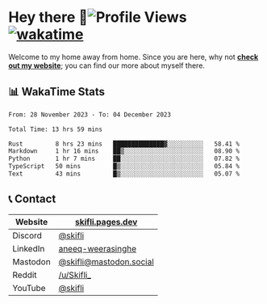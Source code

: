 # Hey there :wave:![Profile Views](https://komarev.com/ghpvc/?username=skifli) [![wakatime](https://wakatime.com/badge/user/b4317b02-0c6d-457b-82a4-a448b8a8d1df.svg)](https://wakatime.com/@b4317b02-0c6d-457b-82a4-a448b8a8d1df)

Welcome to my home away from home. Since you are here, why not [**check out my website**](https://skifli.pages.dev); you can find our more about myself there.

## 📊 WakaTime Stats

<!--START_SECTION:waka-->

```txt
From: 28 November 2023 - To: 04 December 2023

Total Time: 13 hrs 59 mins

Rust         8 hrs 23 mins   ██████████████▓░░░░░░░░░░   58.41 %
Markdown     1 hr 16 mins    ██▒░░░░░░░░░░░░░░░░░░░░░░   08.90 %
Python       1 hr 7 mins     ██░░░░░░░░░░░░░░░░░░░░░░░   07.82 %
TypeScript   50 mins         █▒░░░░░░░░░░░░░░░░░░░░░░░   05.84 %
Text         43 mins         █▒░░░░░░░░░░░░░░░░░░░░░░░   05.07 %
```

<!--END_SECTION:waka-->

## 📞 Contact

| Website   | [skifli.pages.dev](https://skifli.pages.dev)                       |
| --------- | ------------------------------------------------------------------ |
| Discord   | [@skifli](https://discord.com/users/1072069875993956372)           |
| LinkedIn  | [aneeq-weerasinghe](https://www.linkedin.com/in/aneeq-weerasinghe) |
| Mastodon  | [@skifli@mastodon.social](https://mastodon.social/@skifli)         |
| Reddit    | [/u/Skifli_](https://www.reddit.com/user/skifli_)                  |
| YouTube   | [@skifli](https://www.youtube.com/channel/@skifli)                 |
